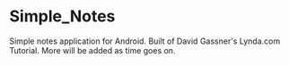 # Simple_Notes
Simple notes application for Android. Built of David Gassner's Lynda.com Tutorial. More will be added as time goes on.
